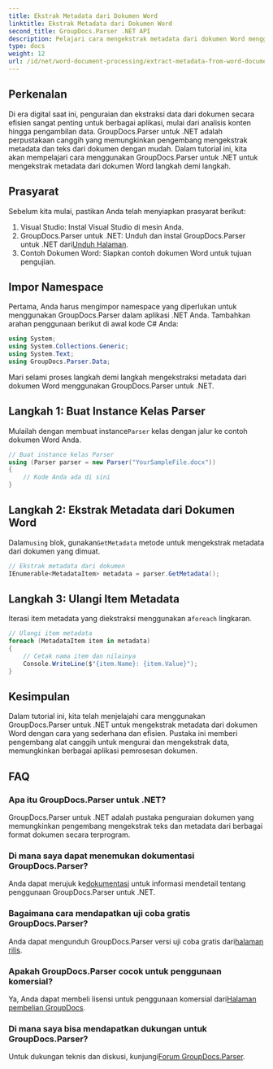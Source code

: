 ```yaml
---
title: Ekstrak Metadata dari Dokumen Word
linktitle: Ekstrak Metadata dari Dokumen Word
second_title: GroupDocs.Parser .NET API
description: Pelajari cara mengekstrak metadata dari dokumen Word menggunakan GroupDocs.Parser untuk .NET. Langkah mudah untuk mengurai dan mengambil informasi dokumen.
type: docs
weight: 12
url: /id/net/word-document-processing/extract-metadata-from-word-document/
---
```

## Perkenalan
Di era digital saat ini, penguraian dan ekstraksi data dari dokumen secara efisien sangat penting untuk berbagai aplikasi, mulai dari analisis konten hingga pengambilan data. GroupDocs.Parser untuk .NET adalah perpustakaan canggih yang memungkinkan pengembang mengekstrak metadata dan teks dari dokumen dengan mudah. Dalam tutorial ini, kita akan mempelajari cara menggunakan GroupDocs.Parser untuk .NET untuk mengekstrak metadata dari dokumen Word langkah demi langkah.
## Prasyarat
Sebelum kita mulai, pastikan Anda telah menyiapkan prasyarat berikut:
1. Visual Studio: Instal Visual Studio di mesin Anda.
2.  GroupDocs.Parser untuk .NET: Unduh dan instal GroupDocs.Parser untuk .NET dari[Unduh Halaman](https://releases.groupdocs.com/parser/net/).
3. Contoh Dokumen Word: Siapkan contoh dokumen Word untuk tujuan pengujian.
## Impor Namespace
Pertama, Anda harus mengimpor namespace yang diperlukan untuk menggunakan GroupDocs.Parser dalam aplikasi .NET Anda. Tambahkan arahan penggunaan berikut di awal kode C# Anda:
```csharp
using System;
using System.Collections.Generic;
using System.Text;
using GroupDocs.Parser.Data;
```
Mari selami proses langkah demi langkah mengekstraksi metadata dari dokumen Word menggunakan GroupDocs.Parser untuk .NET.
## Langkah 1: Buat Instance Kelas Parser
 Mulailah dengan membuat instance`Parser` kelas dengan jalur ke contoh dokumen Word Anda.
```csharp
// Buat instance kelas Parser
using (Parser parser = new Parser("YourSampleFile.docx"))
{
    // Kode Anda ada di sini
}
```
## Langkah 2: Ekstrak Metadata dari Dokumen Word
 Dalam`using` blok, gunakan`GetMetadata` metode untuk mengekstrak metadata dari dokumen yang dimuat.
```csharp
// Ekstrak metadata dari dokumen
IEnumerable<MetadataItem> metadata = parser.GetMetadata();
```
## Langkah 3: Ulangi Item Metadata
 Iterasi item metadata yang diekstraksi menggunakan a`foreach` lingkaran.
```csharp
// Ulangi item metadata
foreach (MetadataItem item in metadata)
{
    // Cetak nama item dan nilainya
    Console.WriteLine($"{item.Name}: {item.Value}");
}
```
## Kesimpulan
Dalam tutorial ini, kita telah menjelajahi cara menggunakan GroupDocs.Parser untuk .NET untuk mengekstrak metadata dari dokumen Word dengan cara yang sederhana dan efisien. Pustaka ini memberi pengembang alat canggih untuk mengurai dan mengekstrak data, memungkinkan berbagai aplikasi pemrosesan dokumen.

## FAQ
### Apa itu GroupDocs.Parser untuk .NET?
GroupDocs.Parser untuk .NET adalah pustaka penguraian dokumen yang memungkinkan pengembang mengekstrak teks dan metadata dari berbagai format dokumen secara terprogram.
### Di mana saya dapat menemukan dokumentasi GroupDocs.Parser?
 Anda dapat merujuk ke[dokumentasi](https://reference.groupdocs.com/parser/net/) untuk informasi mendetail tentang penggunaan GroupDocs.Parser untuk .NET.
### Bagaimana cara mendapatkan uji coba gratis GroupDocs.Parser?
 Anda dapat mengunduh GroupDocs.Parser versi uji coba gratis dari[halaman rilis](https://releases.groupdocs.com/).
### Apakah GroupDocs.Parser cocok untuk penggunaan komersial?
 Ya, Anda dapat membeli lisensi untuk penggunaan komersial dari[Halaman pembelian GroupDocs](https://purchase.groupdocs.com/buy).
### Di mana saya bisa mendapatkan dukungan untuk GroupDocs.Parser?
 Untuk dukungan teknis dan diskusi, kunjungi[Forum GroupDocs.Parser](https://forum.groupdocs.com/c/parser/17).